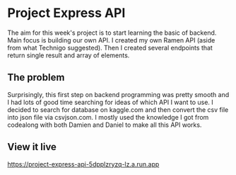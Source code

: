 # Project Express API

The aim for this week's project is to start learning the basic of backend. Main focus is building our own API. I created my own Ramen API (aside from what Technigo suggested). Then I created several endpoints that return single result and array of elements.

## The problem

Surprisingly, this first step on backend programming was pretty smooth and I had lots of good time searching for ideas of which API I want to use. I decided to search for database on kaggle.com and then convert the csv file into json file via csvjson.com. I mostly used the knowledge I got from codealong with both Damien and Daniel to make all this API works. 

## View it live

https://project-express-api-5dpplzryzq-lz.a.run.app

